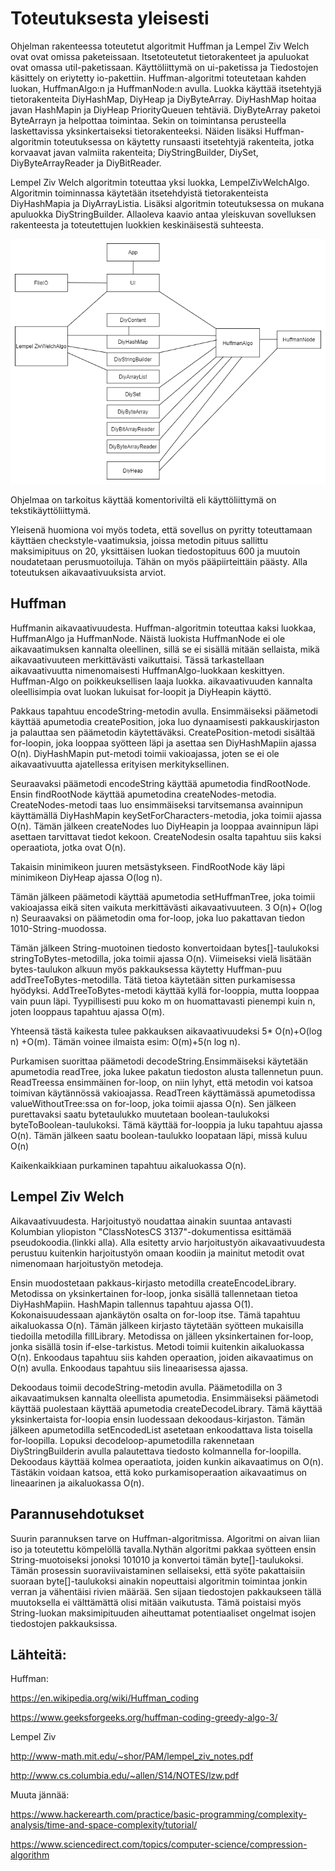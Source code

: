 # Toteutuksesta yleisesti

Ohjelman rakenteessa toteutetut algoritmit Huffman ja Lempel Ziv Welch ovat ovat omissa paketeissaan. Itsetoteutetut tietorakenteet ja apuluokat ovat omassa util-paketissaan. Käyttöliittymä on ui-paketissa ja Tiedostojen käsittely on eriytetty io-pakettiin. Huffman-algoritmi toteutetaan kahden luokan, HuffmanAlgo:n ja HuffmanNode:n avulla. Luokka käyttää itsetehtyjä tietorakenteita DiyHashMap, DiyHeap ja DiyByteArray. DiyHashMap hoitaa javan HashMapin ja DiyHeap PriorityQueuen tehtäviä. DiyByteArray paketoi ByteArrayn ja helpottaa toimintaa. Sekin on toimintansa perusteella laskettavissa yksinkertaiseksi tietorakenteeksi. Näiden lisäksi Huffman-algoritmin toteutuksessa on käytetty runsaasti itsetehtyjä rakenteita, jotka korvaavat javan valmiita rakenteita; DiyStringBuilder, DiySet, DiyByteArrayReader ja DiyBitReader.

Lempel Ziv Welch algoritmin toteuttaa yksi luokka, LempelZivWelchAlgo. Algoritmin toiminnassa käytetään itsetehdyistä tietorakenteista DiyHashMapia ja DiyArrayListia. Lisäksi algoritmin toteutuksessa on mukana apuluokka DiyStringBuilder. Allaoleva kaavio antaa yleiskuvan sovelluksen rakenteesta ja toteutettujen luokkien keskinäisestä suhteesta.

![Luokkakaavio](https://github.com/att78/NalleZip/blob/master/documentation/NalleZip_toteutunut.png)

Ohjelmaa on tarkoitus käyttää komentoriviltä eli käyttöliittymä on tekstikäyttöliittymä.

Yleisenä huomiona voi myös todeta, että sovellus on pyritty toteuttamaan käyttäen checkstyle-vaatimuksia, joissa metodin pituus sallittu maksimipituus on 20, yksittäisen luokan tiedostopituus 600 ja muutoin noudatetaan perusmuotoiluja. Tähän on myös pääpiirteittäin päästy. Alla toteutuksen aikavaativuuksista arviot.


## Huffman
Huffmanin aikavaativuudesta. Huffman-algoritmin toteuttaa kaksi luokkaa, HuffmanAlgo ja HuffmanNode. Näistä luokista HuffmanNode ei ole aikavaatimuksen kannalta oleellinen, sillä se ei sisällä mitään sellaista, mikä aikavaativuuteen merkittävästi vaikuttaisi. Tässä tarkastellaan aikavaativuutta nimenomaisesti HuffmanAlgo-luokkaan keskittyen. Huffman-Algo on poikkeuksellisen laaja luokka. aikavaativuuden kannalta oleellisimpia ovat luokan lukuisat for-loopit ja DiyHeapin käyttö.

Pakkaus tapahtuu encodeString-metodin avulla. Ensimmäiseksi päämetodi käyttää apumetodia createPosition, joka luo dynaamisesti pakkauskirjaston ja palauttaa sen päämetodin käytettäväksi. CreatePosition-metodi sisältää for-loopin, joka looppaa syötteen läpi ja asettaa sen DiyHashMapiin ajassa O(n). DiyHashMapin put-metodi toimii vakioajassa, joten se ei ole aikavaativuutta ajatellessa erityisen merkityksellinen.

Seuraavaksi päämetodi encodeString käyttää apumetodia findRootNode.  Ensin findRootNode käyttää apumetodina createNodes-metodia. 
CreateNodes-metodi taas luo ensimmäiseksi tarvitsemansa avainnipun käyttämällä DiyHashMapin keySetForCharacters-metodia, joka toimii ajassa O(n). Tämän jälkeen createNodes luo DiyHeapin ja looppaa avainnipun läpi asettaen tarvittavat tiedot kekoon. CreateNodesin osalta tapahtuu siis kaksi operaatiota, jotka ovat O(n). 

Takaisin minimikeon juuren metsästykseen. FindRootNode käy läpi minimikeon DiyHeap ajassa O(log n). 

Tämän jälkeen päämetodi käyttää apumetodia setHuffmanTree, joka toimii vakioajassa eikä siten vaikuta merkittävästi aikavaativuuteen.
3 O(n)+ O(log n)
Seuraavaksi on päämetodin oma for-loop, joka luo pakattavan tiedon 1010-String-muodossa.

Tämän jälkeen String-muotoinen tiedosto konvertoidaan bytes[]-taulukoksi stringToBytes-metodilla, joka toimii ajassa O(n). Viimeiseksi vielä lisätään bytes-taulukon alkuun myös pakkauksessa käytetty Huffman-puu addTreeToBytes-metodilla. Tätä tietoa käytetään sitten purkamisessa hyödyksi. AddTreeToBytes-metodi käyttää kyllä for-looppia, mutta looppaa vain puun läpi. Tyypillisesti puu koko m on huomattavasti pienempi kuin n, joten looppaus tapahtuu ajassa O(m).

Yhteensä tästä kaikesta tulee pakkauksen aikavaativuudeksi 5* O(n)+O(log n) +O(m). Tämän voinee ilmaista esim: O(m)+5(n log n).

Purkamisen suorittaa päämetodi decodeString.Ensimmäiseksi käytetään apumetodia readTree, joka lukee pakatun tiedoston alusta tallennetun puun. ReadTreessa ensimmäinen for-loop, on niin lyhyt, että metodin voi katsoa toimivan käytännössä vakioajassa. ReadTreen käyttämässä apumetodissa valueWithoutTree:ssa on for-loop, joka toimii ajassa O(n).
Sen jälkeen purettavaksi saatu bytetaulukko muutetaan boolean-taulukoksi byteToBoolean-taulukoksi. Tämä käyttää for-looppia ja luku tapahtuu ajassa O(n). Tämän jälkeen saatu boolean-taulukko loopataan läpi, missä kuluu O(n)

Kaikenkaikkiaan purkaminen tapahtuu aikaluokassa O(n).



## Lempel Ziv Welch
Aikavaativuudesta. Harjoitustyö noudattaa ainakin suuntaa antavasti Kolumbian yliopiston "ClassNotesCS 3137"-dokumentissa esittämää pseudokoodia.(linkki alla).  Alla esitetty arvio harjoitustyön aikavaativuudesta perustuu kuitenkin harjoitustyön omaan koodiin ja mainitut metodit ovat nimenomaan harjoitustyön metodeja.

Ensin muodostetaan pakkaus-kirjasto metodilla createEncodeLibrary. Metodissa on yksinkertainen for-loop, jonka sisällä tallennetaan tietoa DiyHashMapiin. HashMapin tallennus tapahtuu ajassa O(1). Kokonaisuudessaan ajankäytön osalta on for-loop itse. Tämä tapahtuu aikaluokassa O(n). Tämän jälkeen kirjasto täytetään syötteen mukaisilla tiedoilla metodilla fillLibrary. Metodissa on jälleen yksinkertainen for-loop, jonka sisällä tosin if-else-tarkistus. Metodi toimii kuitenkin aikaluokassa O(n).
Enkoodaus tapahtuu siis kahden operaation, joiden aikavaatimus on O(n) avulla.  Enkoodaus tapahtuu siis lineaarisessa ajassa.

Dekoodaus toimii decodeString-metodin avulla. Päämetodilla on 3 aikavaatimuksen kannalta oleellista apumetodia. Ensimmäiseksi päämetodi käyttää puolestaan käyttää  apumetodia createDecodeLibrary. Tämä käyttää yksinkertaista for-loopia ensin luodessaan dekoodaus-kirjaston. Tämän jälkeen apumetodilla setEncodedList asetetaan enkoodattava lista toisella for-loopilla. Lopuksi decodeloop-apumetodilla rakennetaan DiyStringBuilderin avulla palautettava tiedosto kolmannella for-loopilla. Dekoodaus käyttää kolmea operaatiota, joiden kunkin aikavaatimus on O(n). Tästäkin voidaan katsoa, että koko purkamisoperaation aikavaatimus on lineaarinen ja aikaluokassa O(n). 


## Parannusehdotukset

Suurin parannuksen tarve on Huffman-algoritmissa. Algoritmi on aivan liian iso ja toteutettu kömpelöllä tavalla.Nythän algoritmi pakkaa syötteen ensin String-muotoiseksi jonoksi 101010 ja konvertoi tämän byte[]-taulukoksi. Tämän prosessin suoraviivaistaminen sellaiseksi, että syöte pakattaisiin suoraan byte[]-taulukoksi ainakin nopeuttaisi algoritmin toimintaa jonkin verran ja vähentäisi rivien määrää. Sen sijaan tiedostojen pakkaukseen tällä muutoksella ei välttämättä olisi mitään vaikutusta. Tämä poistaisi myös String-luokan maksimipituuden aiheuttamat potentiaaliset ongelmat isojen tiedostojen pakkauksissa.


## Lähteitä:

Huffman:

https://en.wikipedia.org/wiki/Huffman_coding

https://www.geeksforgeeks.org/huffman-coding-greedy-algo-3/

Lempel Ziv

http://www-math.mit.edu/~shor/PAM/lempel_ziv_notes.pdf

http://www.cs.columbia.edu/~allen/S14/NOTES/lzw.pdf

Muuta jännää:

https://www.hackerearth.com/practice/basic-programming/complexity-analysis/time-and-space-complexity/tutorial/

https://www.sciencedirect.com/topics/computer-science/compression-algorithm
